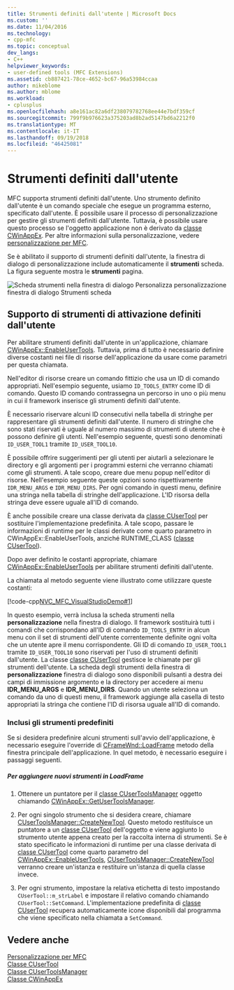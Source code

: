 ```yaml
---
title: Strumenti definiti dall'utente | Microsoft Docs
ms.custom: ''
ms.date: 11/04/2016
ms.technology:
- cpp-mfc
ms.topic: conceptual
dev_langs:
- C++
helpviewer_keywords:
- user-defined tools (MFC Extensions)
ms.assetid: cb887421-78ce-4652-bc67-96a53984ccaa
author: mikeblome
ms.author: mblome
ms.workload:
- cplusplus
ms.openlocfilehash: a8e161ac82a6df238079782768ee44e7bdf359cf
ms.sourcegitcommit: 799f9b976623a375203ad8b2ad5147bd6a2212f0
ms.translationtype: MT
ms.contentlocale: it-IT
ms.lasthandoff: 09/19/2018
ms.locfileid: "46425081"
---
```

# <a name="user-defined-tools"></a>Strumenti definiti dall'utente

MFC supporta strumenti definiti dall'utente. Uno strumento definito dall'utente è un comando speciale che esegue un programma esterno, specificato dall'utente. È possibile usare il processo di personalizzazione per gestire gli strumenti definiti dall'utente. Tuttavia, è possibile usare questo processo se l'oggetto applicazione non è derivato da [classe CWinAppEx](../mfc/reference/cwinappex-class.md). Per altre informazioni sulla personalizzazione, vedere [personalizzazione per MFC](../mfc/customization-for-mfc.md).

Se è abilitato il supporto di strumenti definiti dall'utente, la finestra di dialogo di personalizzazione include automaticamente il **strumenti** scheda. La figura seguente mostra le **strumenti** pagina.

![Scheda strumenti nella finestra di dialogo Personalizza](../mfc/media/custdialogboxtoolstab.png "custdialogboxtoolstab") personalizzazione finestra di dialogo Strumenti scheda

## <a name="enabling-user-defined-tools-support"></a>Supporto di strumenti di attivazione definiti dall'utente

Per abilitare strumenti definiti dall'utente in un'applicazione, chiamare [CWinAppEx::EnableUserTools](../mfc/reference/cwinappex-class.md#enableusertools). Tuttavia, prima di tutto è necessario definire diverse costanti nei file di risorse dell'applicazione da usare come parametri per questa chiamata.

Nell'editor di risorse creare un comando fittizio che usa un ID di comando appropriati. Nell'esempio seguente, usiamo `ID_TOOLS_ENTRY` come ID di comando. Questo ID comando contrassegna un percorso in uno o più menu in cui il framework inserisce gli strumenti definiti dall'utente.

È necessario riservare alcuni ID consecutivi nella tabella di stringhe per rappresentare gli strumenti definiti dall'utente. Il numero di stringhe che sono stati riservati è uguale al numero massimo di strumenti di utente che è possono definire gli utenti. Nell'esempio seguente, questi sono denominati `ID_USER_TOOL1` tramite `ID_USER_TOOL10`.

È possibile offrire suggerimenti per gli utenti per aiutarli a selezionare le directory e gli argomenti per i programmi esterni che verranno chiamati come gli strumenti. A tale scopo, creare due menu popup nell'editor di risorse. Nell'esempio seguente queste opzioni sono rispettivamente `IDR_MENU_ARGS` e `IDR_MENU_DIRS`. Per ogni comando in questi menu, definire una stringa nella tabella di stringhe dell'applicazione. L'ID risorsa della stringa deve essere uguale all'ID di comando.

È anche possibile creare una classe derivata da [classe CUserTool](../mfc/reference/cusertool-class.md) per sostituire l'implementazione predefinita. A tale scopo, passare le informazioni di runtime per le classi derivate come quarto parametro in CWinAppEx::EnableUserTools, anziché RUNTIME_CLASS ([classe CUserTool](../mfc/reference/cusertool-class.md)).

Dopo aver definito le costanti appropriate, chiamare [CWinAppEx::EnableUserTools](../mfc/reference/cwinappex-class.md#enableusertools) per abilitare strumenti definiti dall'utente.

La chiamata al metodo seguente viene illustrato come utilizzare queste costanti:

[!code-cpp[NVC_MFC_VisualStudioDemo#1](../mfc/codesnippet/cpp/user-defined-tools_1.cpp)]

In questo esempio, verrà inclusa la scheda strumenti nella **personalizzazione** nella finestra di dialogo. Il framework sostituirà tutti i comandi che corrispondano all'ID di comando `ID_TOOLS_ENTRY` in alcun menu con il set di strumenti dell'utente correntemente definite ogni volta che un utente apre il menu corrispondente. Gli ID di comando `ID_USER_TOOL1` tramite `ID_USER_TOOL10` sono riservati per l'uso di strumenti definiti dall'utente. La classe [classe CUserTool](../mfc/reference/cusertool-class.md) gestisce le chiamate per gli strumenti dell'utente. La scheda degli strumenti della finestra di **personalizzazione** finestra di dialogo sono disponibili pulsanti a destra dei campi di immissione argomento e la directory per accedere ai menu **IDR_MENU_ARGS** e **IDR_MENU_DIRS**. Quando un utente seleziona un comando da uno di questi menu, il framework aggiunge alla casella di testo appropriati la stringa che contiene l'ID di risorsa uguale all'ID di comando.

### <a name="including-predefined-tools"></a>Inclusi gli strumenti predefiniti

Se si desidera predefinire alcuni strumenti sull'avvio dell'applicazione, è necessario eseguire l'override di [CFrameWnd::LoadFrame](../mfc/reference/cframewnd-class.md#loadframe) metodo della finestra principale dell'applicazione. In quel metodo, è necessario eseguire i passaggi seguenti.

##### <a name="to-add-new-tools-in-loadframe"></a>Per aggiungere nuovi strumenti in LoadFrame

1. Ottenere un puntatore per il [classe CUserToolsManager](../mfc/reference/cusertoolsmanager-class.md) oggetto chiamando [CWinAppEx::GetUserToolsManager](../mfc/reference/cwinappex-class.md#getusertoolsmanager).

1. Per ogni singolo strumento che si desidera creare, chiamare [CUserToolsManager::CreateNewTool](../mfc/reference/cusertoolsmanager-class.md#createnewtool). Questo metodo restituisce un puntatore a un [classe CUserTool](../mfc/reference/cusertool-class.md) dell'oggetto e viene aggiunto lo strumento utente appena creato per la raccolta interna di strumenti. Se è stato specificato le informazioni di runtime per una classe derivata di [classe CUserTool](../mfc/reference/cusertool-class.md) come quarto parametro del [CWinAppEx::EnableUserTools](../mfc/reference/cwinappex-class.md#enableusertools), [CUserToolsManager::CreateNewTool](../mfc/reference/cusertoolsmanager-class.md#createnewtool) verranno creare un'istanza e restituire un'istanza di quella classe invece.

1. Per ogni strumento, impostare la relativa etichetta di testo impostando `CUserTool::m_strLabel` e impostare il relativo comando chiamando `CUserTool::SetCommand`. L'implementazione predefinita di [classe CUserTool](../mfc/reference/cusertool-class.md) recupera automaticamente icone disponibili dal programma che viene specificato nella chiamata a `SetCommand`.

## <a name="see-also"></a>Vedere anche

[Personalizzazione per MFC](../mfc/customization-for-mfc.md)<br/>
[Classe CUserTool](../mfc/reference/cusertool-class.md)<br/>
[Classe CUserToolsManager](../mfc/reference/cusertoolsmanager-class.md)<br/>
[Classe CWinAppEx](../mfc/reference/cwinappex-class.md)




